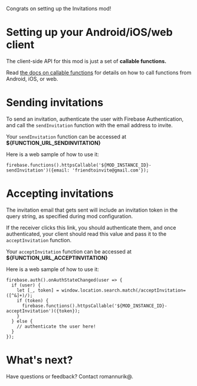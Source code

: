 Congrats on setting up the Invitations mod!

# Setting up your Android/iOS/web client

The client-side API for this mod is just a set of **callable functions.**

Read [the docs on callable
functions](https://firebase.google.com/docs/functions/callable#set_up_your_client_development_environment)
for details on how to call functions from Android, iOS, or web.


# Sending invitations

To send an invitation, authenticate the user with Firebase Authentication, and call the `sendInvitation` function with the email address to invite.

Your `sendInvitation` function can be accessed at **${FUNCTION_URL_SENDINVITATION}**

Here is a web sample of how to use it:

    firebase.functions().httpsCallable('${MOD_INSTANCE_ID}-sendInvitation')({email: 'friendtoinvite@gmail.com'});

# Accepting invitations

The invitation email that gets sent will include an invitation
token in the query string, as specified during mod configuration.

If the receiver clicks this link, you should authenticate them, and once authenticated, your client should read this value and pass it to the `acceptInvitation` function.

Your `acceptInvitation` function can be accessed at **${FUNCTION_URL_ACCEPTINVITATION}**

Here is a web sample of how to use it:

    firebase.auth().onAuthStateChanged(user => {
      if (user) {
        let [_, token] = window.location.search.match(/acceptInvitation=([^&]+)/);
        if (token) {
          firebase.functions().httpsCallable('${MOD_INSTANCE_ID}-acceptInvitation')({token});
        }
      } else {
        // authenticate the user here!
      }
    });

# What's next?

Have questions or feedback? Contact romannurik@.
